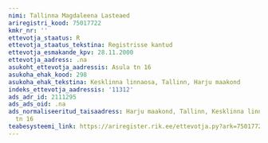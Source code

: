 ```yaml
---
nimi: Tallinna Magdaleena Lasteaed
ariregistri_kood: 75017722
kmkr_nr: ''
ettevotja_staatus: R
ettevotja_staatus_tekstina: Registrisse kantud
ettevotja_esmakande_kpv: 28.11.2000
ettevotja_aadress: .na
asukoht_ettevotja_aadressis: Asula tn 16
asukoha_ehak_kood: 298
asukoha_ehak_tekstina: Kesklinna linnaosa, Tallinn, Harju maakond
indeks_ettevotja_aadressis: '11312'
ads_adr_id: 2111295
ads_ads_oid: .na
ads_normaliseeritud_taisaadress: Harju maakond, Tallinn, Kesklinna linnaosa, Asula
  tn 16
teabesysteemi_link: https://ariregister.rik.ee/ettevotja.py?ark=75017722&ref=rekvisiidid
---
```

